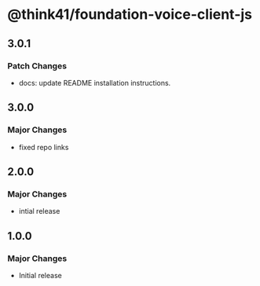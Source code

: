 # @think41/foundation-voice-client-js

## 3.0.1

### Patch Changes

- docs: update README installation instructions.

## 3.0.0

### Major Changes

- fixed repo links

## 2.0.0

### Major Changes

- intial release

## 1.0.0

### Major Changes

- Initial release
